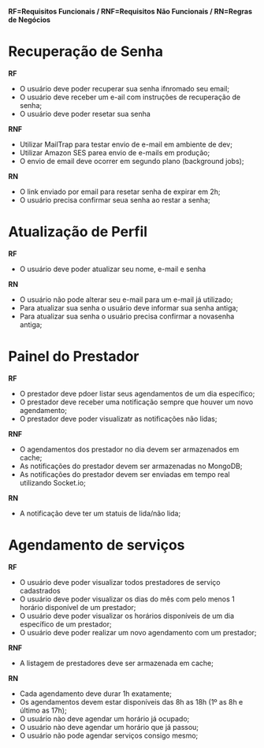**RF=Requisitos Funcionais / RNF=Requisitos Não Funcionais  / RN=Regras de Negócios**

# Recuperação de Senha

**RF**
- O usuário deve poder recuperar sua senha ifnromado seu email;
- O usuário deve receber um e-ail com instruções de recuperação de senha;
- O usuário deve poder resetar sua senha

**RNF**
- Utilizar MailTrap para testar envio de e-mail em ambiente de dev;
- Utilizar Amazon SES parea envio de e-mails em produção;
- O envio de email deve ocorrer em segundo plano (background jobs);

**RN**
- O link enviado por email para resetar senha de expirar em 2h;
- O usuário precisa confirmar seua senha ao restar a senha;

# Atualização de Perfil

**RF**
- O usuário deve poder atualizar seu nome, e-mail e senha

**RN**
- O usuário não pode alterar seu e-mail para um e-mail já utilizado;
- Para atualizar sua senha o usuário deve informar sua senha antiga;
- Para atualizar sua senha o usuário precisa confirmar a novasenha antiga;


# Painel do Prestador

**RF**
- O prestador deve pdoer listar seus agendamentos de um dia específico;
- O prestador deve receber uma notificação sempre que houver um novo agendamento;
- O prestador deve poder visualizatr as notificações não lidas;

**RNF**
- O agendamentos dos prestador no dia devem ser armazenados em cache;
- As notificações do prestador devem ser armazenadas no MongoDB;
- As notificações do prestador devem ser enviadas em tempo real utilizando Socket.io;

**RN**
- A notificação deve ter um statuis de lida/não lida;


# Agendamento de serviços

**RF**
- O usuário deve poder visualizar todos prestadores de serviço cadastrados
- O usuário deve poder visualizar os dias do mês com pelo menos 1 horário disponível de um prestador;
- O usuário deve poder visualizar os horários disponíveis de um dia específico de um prestador;
- O usuário deve poder realizar um novo agendamento com um prestador;

**RNF**
- A listagem de prestadores deve ser armazenada em cache;

**RN**
- Cada agendamento deve durar 1h exatamente;
- Os agendamentos devem estar disponíveis das 8h as 18h (1º as 8h e último as 17h);
- O usuário nào deve agendar um horário já ocupado;
- O usuário nào deve agendar um horário que já passou;
- O usuário não pode agendar serviços consigo mesmo;
